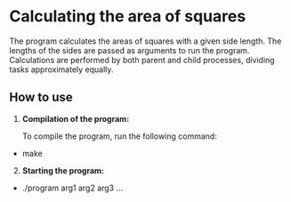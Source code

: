 # Calculating the area of squares  

The program calculates the areas of squares with a given side length. The lengths of the sides are passed as arguments to run the program. Calculations are performed by both parent and child processes, dividing tasks approximately equally.  

## How to use  

1. **Compilation of the program:**  

   To compile the program, run the following command:  
- make  
2. **Starting the program:**  
- ./program arg1 arg2 arg3 ...
